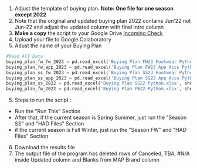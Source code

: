1. Adjust the template of buying plan. **Note: One file for one season except 2022**
2. Note that the original and updated buying plan 2022 contains Jun'22 not Jun-22 and adjust the updated column with final intro column
3. **Make a copy** the script to your Google Drive [Incoming Check](https://colab.research.google.com/drive/1uBd4D0JV7SJ6nk4_YUU1REzP3RCDyuBe?usp=sharing)
4. Upload your file to Google Colaboratory
5. Adust the name of your Buying Plan
```python
#Read All Data
buying_plan_fw_fw_2023 = pd.read_excel('Buying Plan FW23 Footwear Python.xlsx', sheet_name='Sheet1')
buying_plan_fw_app_2023 = pd.read_excel('Buying Plan FW23 App Accs Python.xlsx', sheet_name='Sheet1')
buying_plan_ss_fw_2023 = pd.read_excel('Buying Plan SS23 Footwear Python.xlsx', sheet_name='Sheet1')
buying_plan_ss_app_2023 = pd.read_excel('Buying Plan SS23 App Accs Python.xlsx', sheet_name='Sheet1')
buying_plan_ss_2022 = pd.read_excel('Buying Plan SS22 Python.xlsx', sheet_name='Sheet1')
buying_plan_fw_2022 = pd.read_excel('Buying Plan FW22 Python.xlsx', sheet_name='Sheet1')
```
5. Steps to run the script : 
- Run the "Run This" Section
- After that, if the current season is Spring Summer, just run the "Season SS" and "HAD Files" Section
- if the current season is Fall Winter, just run the "Season FW" and "HAD Files" Section
6. Download the results file
7. The output file of the program has deleted rows of Canceled, TBA, #N/A inside Updated column and Blanks from MAP Brand column

